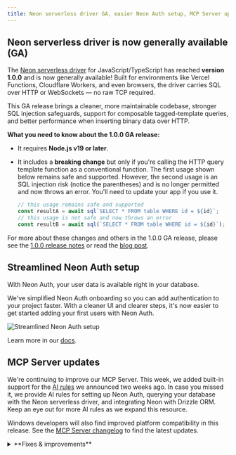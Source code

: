```yaml
---
title: Neon serverless driver GA, easier Neon Auth setup, MCP Server updates, and more
---
```


## Neon serverless driver is now generally available (GA)

The [Neon serverless driver](https://github.com/neondatabase/serverless) for JavaScript/TypeScript has reached **version 1.0.0** and is now generally available! Built for environments like Vercel Functions, Cloudflare Workers, and even browsers, the driver carries SQL over HTTP or WebSockets — no raw TCP required.

This GA release brings a cleaner, more maintainable codebase, stronger SQL injection safeguards, support for composable tagged-template queries, and better performance when inserting binary data over HTTP.

**What you need to know about the 1.0.0 GA release:**

- It requires **Node.js v19 or later**.
- It includes a **breaking change** but only if you're calling the HTTP query template function as a conventional function. The first usage shown below remains safe and supported. However, the second usage is an SQL injection risk (notice the parentheses) and is no longer permitted and now throws an error. You'll need to update your app if you use it.

  ```javascript
  // this usage remains safe and supported
  const resultA = await sql`SELECT * FROM table WHERE id = ${id}`;
  // this usage is not safe and now throws an error
  const resultB = await sql(`SELECT * FROM table WHERE id = ${id}`);
  ```

For more about these changes and others in the 1.0.0 GA release, please see the [1.0.0 release notes](https://github.com/neondatabase/serverless/pull/149) or read the [blog post](/blog/serverless-driver-ga).

## Streamlined Neon Auth setup

With Neon Auth, your user data is available right in your database.

We've simplified Neon Auth onboarding so you can add authentication to your project faster. With a cleaner UI and clearer steps, it's now easier to get started adding your first users with Neon Auth.

![Streamlined Neon Auth setup](/docs/relnotes/neon_auth_splash.png)

Learn more in our [docs](/docs/guides/neon-auth).

## MCP Server updates

We're continuing to improve our MCP Server. This week, we added built-in support for the [AI rules](https://github.com/neondatabase-labs/ai-rules) we announced two weeks ago. In case you missed it, we provide AI rules for setting up Neon Auth, querying your database with the Neon serverless driver, and integrating Neon with Drizzle ORM. Keep an eye out for more AI rules as we expand this resource.

Windows developers will also find improved platform compatibility in this release. See the [MCP Server changelog](https://github.com/neondatabase-labs/mcp-server-neon/blob/main/CHANGELOG.md) to find the latest updates.

<details>

<summary>**Fixes & improvements**</summary>

- **Getting started panel**

  Added a new **Integrate Neon with your AI tools** option to the Project Dashboard, making it easier to connect Neon with AI tools like Cursor, Windsurf, Zep, Qdrant, and Weaviate.

  ![new ai card in get started panel](/docs/relnotes/AI_card_get_started_panel.png)

- **Neon API**
  - Added `started_at` timestamp field to the Endpoint response object. This field indicates when a compute endpoint was last started, providing better visibility into compute lifecycle events.
  - Updated the [Delete VPC endpoint](https://api-docs.neon.tech/reference/deleteorganizationvpcendpoint) API to clarify that deleted VPC endpoints cannot be re-added to the same Neon organization.

- **Drizzle Studio update**

  We updated the Drizzle Studio integration that powers the **Tables** page in the Neon Console to version 1.0.19. For the latest improvements and fixes, see the [Neon Drizzle Studio Integration Changelog](https://github.com/neondatabase/neon-drizzle-studio-changelog/blob/main/CHANGELOG.md).

</details>
